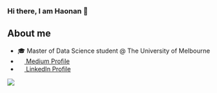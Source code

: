 ### Hi there, I am Haonan 👋

## About me
- :mortar_board: Master of Data Science student @ The University of Melbourne
- <img src="https://iconape.com/wp-content/files/ik/11613/png/medium.png" width="15" height="15"/><a href="https://medium.com/@haonanzhong"> Medium Profile</a>
- <img src="https://beloservice.files.wordpress.com/2016/03/herrmans-linkedin-logo-500x500.png" width="15" height="15"/><a href="https://www.linkedin.com/in/greysonchung/"> LinkedIn Profile</a>

<a href="https://psnprofiles.com/greyson_zhn"><img src="https://card.psnprofiles.com/2/greyson_zhn.png" border="0"></a>
